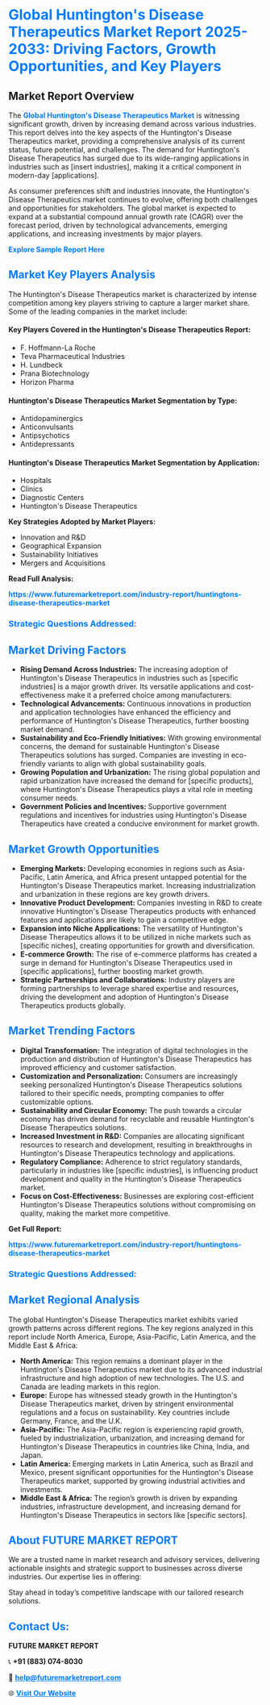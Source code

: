 <h1 style="color: #007BFF;">Global Huntington's Disease Therapeutics Market Report 2025-2033: Driving Factors, Growth Opportunities, and Key Players</h1>

<section id="overview">
<h2>Market Report Overview</h2>
<p>The <a href="https://www.futuremarketreport.com/industry-report/huntingtons-disease-therapeutics-market" style="color: #007BFF; text-decoration: none;"><strong>Global Huntington's Disease Therapeutics Market</strong></a> is witnessing significant growth, driven by increasing demand across various industries. This report delves into the key aspects of the Huntington's Disease Therapeutics market, providing a comprehensive analysis of its current status, future potential, and challenges. The demand for Huntington's Disease Therapeutics has surged due to its wide-ranging applications in industries such as [insert industries], making it a critical component in modern-day [applications].</p>
<p>As consumer preferences shift and industries innovate, the Huntington's Disease Therapeutics market continues to evolve, offering both challenges and opportunities for stakeholders. The global market is expected to expand at a substantial compound annual growth rate (CAGR) over the forecast period, driven by technological advancements, emerging applications, and increasing investments by major players.</p>
</section>

<section id="overview">
<p><a href="https://www.futuremarketreport.com/request-sample/reportId=125525" style="color: #007BFF; text-decoration: none;"><strong>Explore Sample Report Here</strong></a></p>
</section>

<section id="key-players">
<h2 style="color: #007BFF;">Market Key Players Analysis</h2>
<p>The Huntington's Disease Therapeutics market is characterized by intense competition among key players striving to capture a larger market share. Some of the leading companies in the market include:</p>
<h4>Key Players Covered in the Huntington's Disease Therapeutics Report:</h4>
<ul><li>F. Hoffmann-La Roche</li><li>Teva Pharmaceutical Industries</li><li>H. Lundbeck</li><li>Prana Biotechnology</li><li>Horizon Pharma</li></ul>
<h4>Huntington's Disease Therapeutics Market Segmentation by Type:</h4>
<ul><li>Antidopaminergics</li><li>Anticonvulsants</li><li>Antipsychotics</li><li>Antidepressants</li></ul>

<h4>Huntington's Disease Therapeutics Market Segmentation by Application:</h4>
<ul><li>Hospitals</li><li>Clinics</li><li>Diagnostic Centers</li><li>Huntington&#039;s Disease Therapeutics</li></ul>
<p><strong>Key Strategies Adopted by Market Players:</strong></p>
<ul>
<li>Innovation and R&D</li>
<li>Geographical Expansion</li>
<li>Sustainability Initiatives</li>
<li>Mergers and Acquisitions</li>
</ul>
</section>

<section>
<p><strong>Read Full Analysis: </strong></p><a href="https://www.futuremarketreport.com/industry-report/huntingtons-disease-therapeutics-market" style="color: #007BFF; text-decoration: none;"><strong>https://www.futuremarketreport.com/industry-report/huntingtons-disease-therapeutics-market</strong></a>
<h3 style="color: #007BFF;">Strategic Questions Addressed:</h3>
</section>

<section id="driving-factors">
<h2 style="color: #007BFF;">Market Driving Factors</h2>
<ul>
<li><strong>Rising Demand Across Industries:</strong> The increasing adoption of Huntington's Disease Therapeutics in industries such as [specific industries] is a major growth driver. Its versatile applications and cost-effectiveness make it a preferred choice among manufacturers.</li>
<li><strong>Technological Advancements:</strong> Continuous innovations in production and application technologies have enhanced the efficiency and performance of Huntington's Disease Therapeutics, further boosting market demand.</li>
<li><strong>Sustainability and Eco-Friendly Initiatives:</strong> With growing environmental concerns, the demand for sustainable Huntington's Disease Therapeutics solutions has surged. Companies are investing in eco-friendly variants to align with global sustainability goals.</li>
<li><strong>Growing Population and Urbanization:</strong> The rising global population and rapid urbanization have increased the demand for [specific products], where Huntington's Disease Therapeutics plays a vital role in meeting consumer needs.</li>
<li><strong>Government Policies and Incentives:</strong> Supportive government regulations and incentives for industries using Huntington's Disease Therapeutics have created a conducive environment for market growth.</li>
</ul>
</section>

<section id="growth-opportunities">
<h2 style="color: #007BFF;">Market Growth Opportunities</h2>
<ul>
<li><strong>Emerging Markets:</strong> Developing economies in regions such as Asia-Pacific, Latin America, and Africa present untapped potential for the Huntington's Disease Therapeutics market. Increasing industrialization and urbanization in these regions are key growth drivers.</li>
<li><strong>Innovative Product Development:</strong> Companies investing in R&D to create innovative Huntington's Disease Therapeutics products with enhanced features and applications are likely to gain a competitive edge.</li>
<li><strong>Expansion into Niche Applications:</strong> The versatility of Huntington's Disease Therapeutics allows it to be utilized in niche markets such as [specific niches], creating opportunities for growth and diversification.</li>
<li><strong>E-commerce Growth:</strong> The rise of e-commerce platforms has created a surge in demand for Huntington's Disease Therapeutics used in [specific applications], further boosting market growth.</li>
<li><strong>Strategic Partnerships and Collaborations:</strong> Industry players are forming partnerships to leverage shared expertise and resources, driving the development and adoption of Huntington's Disease Therapeutics products globally.</li>
</ul>
</section>

<section id="trending-factors">
<h2 style="color: #007BFF;">Market Trending Factors</h2>
<ul>
<li><strong>Digital Transformation:</strong> The integration of digital technologies in the production and distribution of Huntington's Disease Therapeutics has improved efficiency and customer satisfaction.</li>
<li><strong>Customization and Personalization:</strong> Consumers are increasingly seeking personalized Huntington's Disease Therapeutics solutions tailored to their specific needs, prompting companies to offer customizable options.</li>
<li><strong>Sustainability and Circular Economy:</strong> The push towards a circular economy has driven demand for recyclable and reusable Huntington's Disease Therapeutics solutions.</li>
<li><strong>Increased Investment in R&D:</strong> Companies are allocating significant resources to research and development, resulting in breakthroughs in Huntington's Disease Therapeutics technology and applications.</li>
<li><strong>Regulatory Compliance:</strong> Adherence to strict regulatory standards, particularly in industries like [specific industries], is influencing product development and quality in the Huntington's Disease Therapeutics market.</li>
<li><strong>Focus on Cost-Effectiveness:</strong> Businesses are exploring cost-efficient Huntington's Disease Therapeutics solutions without compromising on quality, making the market more competitive.</li>
</ul>
</section>

<section>
<p><strong>Get Full Report: </strong></p><a href="https://www.futuremarketreport.com/industry-report/huntingtons-disease-therapeutics-market" style="color: #007BFF; text-decoration: none;"><strong>https://www.futuremarketreport.com/industry-report/huntingtons-disease-therapeutics-market</strong></a>
<h3 style="color: #007BFF;">Strategic Questions Addressed:</h3>
</section>


<section id="regional-analysis">
<h2 style="color: #007BFF;">Market Regional Analysis</h2>
<p>The global Huntington's Disease Therapeutics market exhibits varied growth patterns across different regions. The key regions analyzed in this report include North America, Europe, Asia-Pacific, Latin America, and the Middle East & Africa:</p>
<ul>
<li><strong>North America:</strong> This region remains a dominant player in the Huntington's Disease Therapeutics market due to its advanced industrial infrastructure and high adoption of new technologies. The U.S. and Canada are leading markets in this region.</li>
<li><strong>Europe:</strong> Europe has witnessed steady growth in the Huntington's Disease Therapeutics market, driven by stringent environmental regulations and a focus on sustainability. Key countries include Germany, France, and the U.K.</li>
<li><strong>Asia-Pacific:</strong> The Asia-Pacific region is experiencing rapid growth, fueled by industrialization, urbanization, and increasing demand for Huntington's Disease Therapeutics in countries like China, India, and Japan.</li>
<li><strong>Latin America:</strong> Emerging markets in Latin America, such as Brazil and Mexico, present significant opportunities for the Huntington's Disease Therapeutics market, supported by growing industrial activities and investments.</li>
<li><strong>Middle East & Africa:</strong> The region’s growth is driven by expanding industries, infrastructure development, and increasing demand for Huntington's Disease Therapeutics in sectors like [specific sectors].</li>
</ul>
</section>

<footer>
<h2 style="color: #007BFF;">About FUTURE MARKET REPORT</h2>
<p>We are a trusted name in market research and advisory services, delivering actionable insights and strategic support to businesses across diverse industries. Our expertise lies in offering:</p>

<p>Stay ahead in today’s competitive landscape with our tailored research solutions.</p>

<h2 style="color: #007BFF;">Contact Us:</h2>
<p><strong>FUTURE MARKET REPORT</strong></p>
<p>📞 <strong>+91 (883) 074-8030</strong></p>
<p>📧 <strong><a href="mailto:help@futuremarketreport.com" style="color: #007BFF;">help@futuremarketreport.com</a></strong></p>
<p>🌐 <strong><a href="https://www.futuremarketreport.com/" style="color: #007BFF;">Visit Our Website</a></strong></p>
</footer>